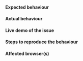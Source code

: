 #### Expected behaviour


#### Actual behaviour


#### Live demo of the issue
<!-- template: jsfiddle.net/highcharts/llexl/ -->

#### Steps to reproduce the behaviour


#### Affected browser(s)

